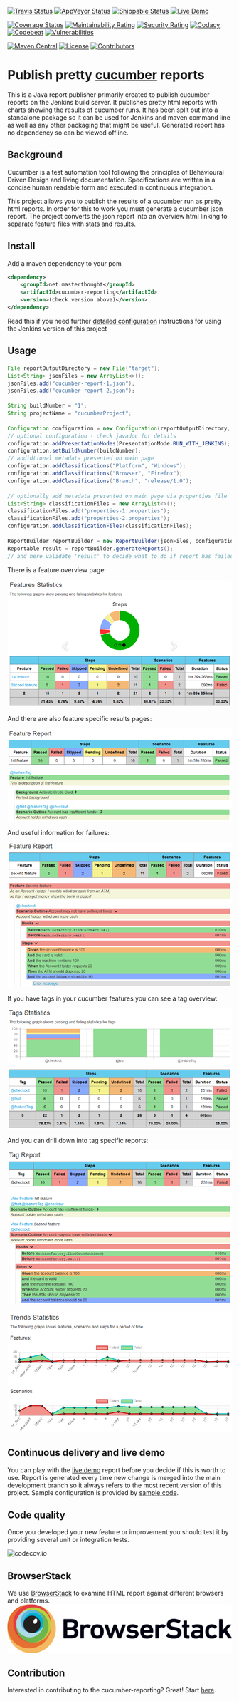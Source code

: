[![Travis Status](https://img.shields.io/travis/damianszczepanik/cucumber-reporting/master.svg?label=Travis%20bulid)](https://travis-ci.org/damianszczepanik/cucumber-reporting)
[![AppVeyor Status](https://img.shields.io/appveyor/ci/damianszczepanik/cucumber-reporting/master.svg?label=AppVeyor%20build)](https://ci.appveyor.com/project/damianszczepanik/cucumber-reporting/history)
[![Shippable Status](https://img.shields.io/shippable/5844689c9d1f3e0f0057631a/master.svg?label=Shippable%20build)](https://app.shippable.com/projects/5844689c9d1f3e0f0057631a)
[![Live Demo](https://img.shields.io/badge/Live%20Demo-Online-blue.svg)](http://damianszczepanik.github.io/cucumber-html-reports/overview-features.html)

[![Coverage Status](https://img.shields.io/codecov/c/github/damianszczepanik/cucumber-reporting/master.svg?label=Unit%20tests%20coverage)](https://codecov.io/github/damianszczepanik/cucumber-reporting)
[![Maintainability Rating](https://sonarcloud.io/api/project_badges/measure?project=net.masterthought%3Acucumber-reporting&metric=sqale_rating)](https://sonarcloud.io/dashboard?id=net.masterthought%3Acucumber-reporting)
[![Security Rating](https://sonarcloud.io/api/project_badges/measure?project=net.masterthought%3Acucumber-reporting&metric=security_rating)](https://sonarcloud.io/dashboard?id=net.masterthought%3Acucumber-reporting)
[![Codacy](https://api.codacy.com/project/badge/grade/7f206992ed364f0896490057fdbdaa2e)](https://www.codacy.com/app/damianszczepanik/cucumber-reporting)
[![Codebeat](https://codebeat.co/badges/cb097d5a-280a-4867-8120-d6f03a874861)](https://codebeat.co/projects/github-com-damianszczepanik-cucumber-reporting)
[![Vulnerabilities](https://snyk.io/test/github/damianszczepanik/cucumber-reporting/badge.svg)](https://snyk.io/org/damianszczepanik/project/6a2fe301-d56c-49e7-8c78-cd3ff09c3828)

[![Maven Central](https://img.shields.io/maven-central/v/net.masterthought/cucumber-reporting.svg)](http://search.maven.org/#search|gav|1|g%3A%22net.masterthought%22%20AND%20a%3A%22cucumber-reporting%22)
[![License](https://img.shields.io/badge/license-GNU%20LGPL%20v2.1-blue.svg)](https://raw.githubusercontent.com/damianszczepanik/cucumber-reporting/master/LICENCE)
[![Contributors](https://img.shields.io/github/contributors/damianszczepanik/cucumber-reporting.svg)](https://github.com/damianszczepanik/cucumber-reporting/graphs/contributors)

# Publish pretty [cucumber](http://cukes.info/) reports

This is a Java report publisher primarily created to publish cucumber reports on the Jenkins build server.
It publishes pretty html reports with charts showing the results of cucumber runs. It has been split out into a standalone package so it can be used for Jenkins and maven command line as well as any other packaging that might be useful. Generated report has no dependency so can be viewed offline.

## Background

Cucumber is a test automation tool following the principles of Behavioural Driven Design and living documentation. Specifications are written in a concise human readable form and executed in continuous integration.

This project allows you to publish the results of a cucumber run as pretty html reports. In order for this to work you must generate a cucumber json report. The project converts the json report into an overview html linking to separate feature files with stats and results.

## Install

Add a maven dependency to your pom
```xml
<dependency>
    <groupId>net.masterthought</groupId>
    <artifactId>cucumber-reporting</artifactId>
    <version>(check version above)</version>
</dependency>
```

Read this if you need further [detailed configuration](https://github.com/jenkinsci/cucumber-reports-plugin/wiki/Detailed-Configuration) instructions for using the Jenkins version of this project

## Usage
```Java
File reportOutputDirectory = new File("target");
List<String> jsonFiles = new ArrayList<>();
jsonFiles.add("cucumber-report-1.json");
jsonFiles.add("cucumber-report-2.json");

String buildNumber = "1";
String projectName = "cucumberProject";

Configuration configuration = new Configuration(reportOutputDirectory, projectName);
// optional configuration - check javadoc for details
configuration.addPresentationModes(PresentationMode.RUN_WITH_JENKINS);
configuration.setBuildNumber(buildNumber);
// addidtional metadata presented on main page
configuration.addClassifications("Platform", "Windows");
configuration.addClassifications("Browser", "Firefox");
configuration.addClassifications("Branch", "release/1.0");

// optionally add metadata presented on main page via properties file
List<String> classificationFiles = new ArrayList<>();
classificationFiles.add("properties-1.properties");
classificationFiles.add("properties-2.properties");
configuration.addClassificationFiles(classificationFiles);

ReportBuilder reportBuilder = new ReportBuilder(jsonFiles, configuration);
Reportable result = reportBuilder.generateReports();
// and here validate 'result' to decide what to do if report has failed
```
There is a feature overview page:

![feature overview page](./.README/feature-overview.png)

And there are also feature specific results pages:

![feature specific page passing](./.README/feature-passed.png)

And useful information for failures:

![feature specific page passing](./.README/feature-failed.png)

If you have tags in your cucumber features you can see a tag overview:

![Tag overview](./.README/tag-overview.png)

And you can drill down into tag specific reports:

![Tag report](./.README/tag-report.png)

![Trends report](./.README/trends.png)

## Continuous delivery and live demo

You can play with the [live demo](http://damianszczepanik.github.io/cucumber-html-reports/overview-features.html) report before you decide if this is worth to use. Report is generated every time new change is merged into the main development branch so it always refers to the most recent version of this project. Sample configuration is provided by [sample code](./src/test/java/LiveDemoTest.java).

## Code quality

Once you developed your new feature or improvement you should test it by providing several unit or integration tests.

![codecov.io](https://codecov.io/gh/damianszczepanik/cucumber-reporting/branch/master/graphs/tree.svg)

## BrowserStack

We use [BrowserStack](https://www.browserstack.com) to examine HTML report against different browsers and platforms.
![BrowserStack](./.README/Browserstack-logo.png)

## Contribution

Interested in contributing to the cucumber-reporting?  Great!  Start [here](https://github.com/damianszczepanik/cucumber-reporting).
